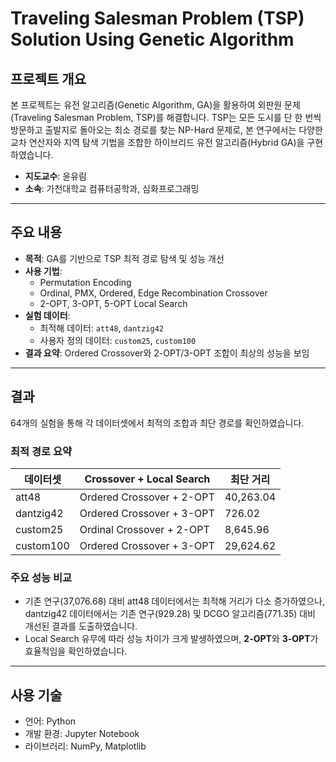 # Traveling Salesman Problem (TSP) Solution Using Genetic Algorithm

## 프로젝트 개요
본 프로젝트는 유전 알고리즘(Genetic Algorithm, GA)을 활용하여 외판원 문제(Traveling Salesman Problem, TSP)를 해결합니다. TSP는 모든 도시를 단 한 번씩 방문하고 출발지로 돌아오는 최소 경로를 찾는 NP-Hard 문제로, 본 연구에서는 다양한 교차 연산자와 지역 탐색 기법을 조합한 하이브리드 유전 알고리즘(Hybrid GA)을 구현하였습니다.

- **지도교수**: 윤유림
- **소속**: 가천대학교 컴퓨터공학과, 심화프로그래밍

---

## 주요 내용
- **목적**: GA를 기반으로 TSP 최적 경로 탐색 및 성능 개선
- **사용 기법**:
  - Permutation Encoding
  - Ordinal, PMX, Ordered, Edge Recombination Crossover
  - 2-OPT, 3-OPT, 5-OPT Local Search
- **실험 데이터**:
  - 최적해 데이터: `att48`, `dantzig42`
  - 사용자 정의 데이터: `custom25`, `custom100`
- **결과 요약**: Ordered Crossover와 2-OPT/3-OPT 조합이 최상의 성능을 보임

---

## 결과
64개의 실험을 통해 각 데이터셋에서 최적의 조합과 최단 경로를 확인하였습니다.

### 최적 경로 요약
| 데이터셋       | Crossover + Local Search        | 최단 거리     |
|----------------|----------------------------------|---------------|
| att48          | Ordered Crossover + 2-OPT      | 40,263.04     |
| dantzig42      | Ordered Crossover + 3-OPT      | 726.02        |
| custom25       | Ordinal Crossover + 2-OPT      | 8,645.96      |
| custom100      | Ordered Crossover + 3-OPT      | 29,624.62     |

### 주요 성능 비교
- 기존 연구(37,076.68) 대비 att48 데이터에서는 최적해 거리가 다소 증가하였으나, dantzig42 데이터에서는 기존 연구(929.28) 및 DCGO 알고리즘(771.35) 대비 개선된 결과를 도출하였습니다.
- Local Search 유무에 따라 성능 차이가 크게 발생하였으며, **2-OPT**와 **3-OPT**가 효율적임을 확인하였습니다.

---

## 사용 기술
- 언어: Python
- 개발 환경: Jupyter Notebook
- 라이브러리: NumPy, Matplotlib
